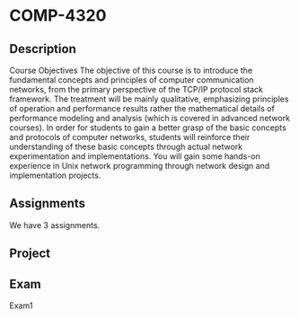# COMP-4320

## Description
Course Objectives The objective of this course is to introduce the fundamental concepts and principles of computer communication networks, from the primary perspective of the TCP/IP protocol stack framework. The treatment will be mainly qualitative, emphasizing principles of operation and performance results rather the mathematical details of performance modeling and analysis (which is covered in advanced network courses). In order for students to gain a better grasp of the basic concepts and protocols of computer networks, students will reinforce their understanding of these basic concepts through actual network experimentation and implementations. You will gain some hands-on experience in Unix network programming through network design and implementation projects.

## Assignments
We have 3 assignments. 

## Project


## Exam
Exam1
